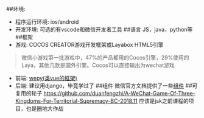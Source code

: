 ##环境:
* 程序运行环境: ios/android
* 开发环境: 可选的有vscode和微信开发者工具
##语言
JS，java，python等
##框架
* 游戏: COCOS CREATOR游戏开发框架或Layabox HTML5引擎
>微信小游戏第一批游戏中，47%的产品都用的Cocos引擎，29%使用的Laya，其他几款是国外引擎。Cocos可以直接输出为wechat游戏
* 前端: [wepy(类vue的框架)](https://tencent.github.io/wepy/document.html#/)
* 后端: 建议用django，毕竟学过了
##组件
微信官方文档提供了一些[组件](https://developers.weixin.qq.com/miniprogram/dev/component)
##可复用的轮子
https://github.com/duanfengzhi/A-WeChat-Game-Of-Three-Kingdoms-For-Territorial-Supremacy-BC-2018.11 
应该是jsk之前课程的项目，也是圈地大作战
